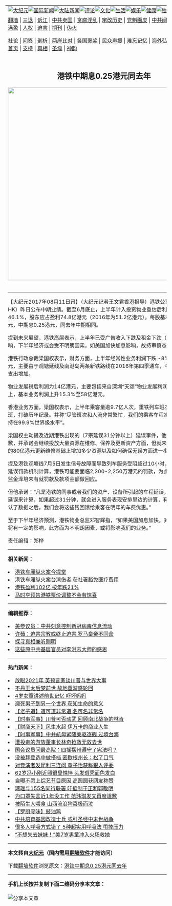 <a name="1" id="1" target="_blank"></a><span id="1"></span>
<table align=center border="0"><tr><td colspan="2" VALIGN=TOP><a href="https://github.com/qwtagg3143/djy/blob/master/gb/nsc413.md#1"><img src="https://raw.githubusercontent.com/qwtagg3143/www/master/t/djy/1.jpg" title="大纪元"></a><a href="https://github.com/qwtagg3143/djy/blob/master/gb/n24hr.md#1"><img src="https://raw.githubusercontent.com/qwtagg3143/www/master/t/djy/3.jpg" title="国际新闻"></a><a href="https://github.com/qwtagg3143/djy/blob/master/gb/nsc413.md#1"><img src="https://raw.githubusercontent.com/qwtagg3143/www/master/t/djy/4.jpg" title="大陆新闻"></a><a href="https://github.com/qwtagg3143/djy/blob/master/gb/news392.md#1"><img src="https://raw.githubusercontent.com/qwtagg3143/www/master/t/djy/5.jpg" title="评论"></a><a href="https://github.com/qwtagg3143/djy/blob/master/gb/news2007.md#1"><img src="https://raw.githubusercontent.com/qwtagg3143/www/master/t/djy/6.jpg" title="文化"></a><a href="https://github.com/qwtagg3143/djy/blob/master/gb/news2008.md#1"><img src="https://raw.githubusercontent.com/qwtagg3143/www/master/t/djy/7.jpg" title="生活"></a><a href="https://github.com/qwtagg3143/djy/blob/master/gb/ncyule.md#1"><img src="https://raw.githubusercontent.com/qwtagg3143/www/master/t/djy/8.jpg" title="娱乐"></a><a href="https://github.com/qwtagg3143/djy/blob/master/gb/nsc1002.md#1"><img src="https://raw.githubusercontent.com/qwtagg3143/www/master/t/djy/9.jpg" title="健康"><a href="https://github.com/qwtagg3143/djy/blob/master/gb/nf6092.md#1"><img src="https://raw.githubusercontent.com/qwtagg3143/www/master/t/djy/10a.jpg" title="独家"></a><a href="https://github.com/qwtagg3143/djy/blob/master/gb/nf4514.md#1"><img src="https://raw.githubusercontent.com/qwtagg3143/www/master/t/djy/12a.jpg" title="头条"></a></td></tr>
<tr><td colspan="2" VALIGN=TOP><a target="_blank" href="https://github.com/qwtagg3143/www/blob/master/README.md?zsrh#1">翻墙</a> | <a target="_blank" href="https://github.com/qwtagg3143/djy/blob/master/gb/nf5657.md#1">三退</a> | <a target="_blank" href="https://github.com/qwtagg3143/djy/blob/master/gb/nf6124.md#1">诉江</a> | <a target="_blank" href="https://github.com/qwtagg3143/djy/blob/master/gb/nf1176117.md#1">中共卖国</a> | <a target="_blank" href="https://github.com/qwtagg3143/djy/blob/master/gb/nf5773.md#1">贪腐淫乱</a> | <a target="_blank" href="https://github.com/qwtagg3143/djy/blob/master/gb/nf1176115.md#1">窜改历史</a> | <a target="_blank" href="https://github.com/qwtagg3143/djy/blob/master/gb/nf1176107.md#1">党魁画皮</a> | <a target="_blank" href="https://github.com/qwtagg3143/djy/blob/master/gb/nf1320400.md#1">中共间谍</a> | <a target="_blank" href="https://github.com/qwtagg3143/djy/blob/master/gb/nf1176114.md#1">破坏传统</a> | <a target="_blank" href="https://github.com/qwtagg3143/ntdtv/blob/master/gb/prog447_1.md#1">恶贯满盈</a> | <a target="_blank" href="https://github.com/qwtagg3143/djy/blob/master/gb/ncid278.md#1">人权</a> | <a target="_blank" href="https://github.com/qwtagg3143/djy/blob/master/gb/nf1176111.md#1">迫害</a> | <a target="_blank" href="https://gitlab.com/szzdlab/mh-qikan/blob/master/README.md#1">期刊</a> | <a target="_blank" href="https://github.com/qwtagg3143/djy/blob/master/gb/nf5562.md#1">伪火</a></p><p><a target="_blank" href="https://github.com/qwtagg3143/djy/blob/master/gb/9p.md#1">社论</a> | <a target="_blank" href="https://github.com/qwtagg3143/djy/blob/master/gb/nf4378.md#1">问答</a> | <a target="_blank" href="https://github.com/qwtagg3143/djy/blob/master/gb/nf5792.md#1">剖析</a> | <a target="_blank" href="https://github.com/qwtagg3143/djy/blob/master/gb/nf5735.md#1">两岸比对</a> | <a target="_blank" href="https://github.com/qwtagg3143/djy/blob/master/gb/nf6119.md#1">各国褒奖</a> | <a target="_blank" href="https://github.com/qwtagg3143/djy/blob/master/gb/nf6120.md#1">民众声援</a> | <a target="_blank" href="https://github.com/qwtagg3143/djy/blob/master/gb/nf1188594.md#1">难忘记忆</a> | <a target="_blank" href="https://github.com/qwtagg3143/djy/blob/master/gb/nf3180.md#1">海外弘传</a> | <a target="_blank" href="https://github.com/qwtagg3143/djy/blob/master/gb/nf5410.md#1">万人上访</a> | <a target="_blank" href="https://github.com/qwtagg3143/www/blob/master/README.md?zsrh#1">平台首页</a> | <a target="_blank" href="https://github.com/qwtagg3143/djy/blob/master/gb/nf4386.md#1">支持</a> | <a target="_blank" href="https://github.com/qwtagg3143/djy/blob/master/gb/nf4389.md#1">真相</a> | <a target="_blank" href="https://github.com/qwtagg3143/djy/blob/master/gb/nf5790.md#1">圣缘</a> | <a target="_blank" href="https://github.com/qwtagg3143/djy/blob/master/gb/nf4786.md#1">神韵</a></td></tr>
<tr><td VALIGN=TOP width="626"><h2 align=center>港铁中期息0.25港元同去年</h2>
<img width="600" src="https://i.epochtimes.com/assets/uploads/2020/12/f258f47b3d77ac2c3b447ced06a5eef5-320x200.jpg" />
<h6></h6>
<hr>
	<p>【大纪元2017年08月11日讯】（大纪元记者王文君香港报导）<ahref="https://github.com/qwtagg3143/djy/blob/master/gb/tag/%E6%B8%AF%E9%93%81.md#1">港铁</a>公司（00066-HK）昨日公布中期<ahref="https://github.com/qwtagg3143/djy/blob/master/gb/tag/%E4%B8%9A%E7%BB%A9.md#1">业绩</a>。截至6月底止，上半年计入投资物业重估后利润上升46.1%，股东应占<ahref="https://github.com/qwtagg3143/djy/blob/master/gb/tag/%E7%9B%88%E5%88%A9.md#1">盈利</a>74.8亿港元（2016年为51.2亿港元）。每股基本盈利1.27港元，中期息0.25港元，同去年中期相同。</p>
<p>提到未来展望，<ahref="https://github.com/qwtagg3143/djy/blob/master/gb/tag/%E6%B8%AF%E9%93%81.md#1">港铁</a>高层表示，上半年已受广告收入下跌及租金下跌（-2.2%）影响，下半年经济或会受不明朗因素，如美国加快加息影响，故持审慎态度。</p>
<p>港铁行政总裁梁国权表示，财务方面，上半年经常性业务利润下跌 -8% 至45亿港元，主要由于观塘延线及南港岛两条新铁路线在2016年第四季通车，令折旧及利息支出增加。</p>
<p>物业发展税后利润为14亿港元，主要包括来自深圳“天颂”物业发展利润入账。整体上，基本业务利润上升15.3%至58亿港元。</p>
<p>香港业务方面，梁国权表示，上半年乘客量逾9.7亿人次，重铁列车班次超过100万班，打破历年纪录。并称“尽管班次和人流非常繁忙，我们的乘客车程准时程度仍然维持在99.9%世界级水平”。</p>
<p>梁国权主动提及近期港铁出现的（7宗延误31分钟以上）延误事件，他多次表示道歉，并承诺会继续投放大量资源在维修、保养及更新资产方面，但就未有就去年投放的80亿港元更新维修基础上增加多少资源以及如何确保无误方面进一步解释。</p>
<p>提及港铁观塘线7月5日发生信号故障而导致列车服务受阻超过10小时，而根据服务延误罚款机制计算，港铁可能要面临2,200-2,250万港元的罚款，为此，港铁常务总监金泽培未有就罚款及款项金额做回应。</p>
<p>但他承诺：“凡是港铁的同事或者我们的资产、设备所引起的车程延误，我们以最长的延误来计算，如果超过31分钟，就会进入服务表现安排里边的计算，有经济帮我们确认了数据之后，我们会将这些钱回馈给乘客在明年的车费优惠。”</p>
<p>至于下半年经济预测，港铁物业总监邓智辉指，“如果美国加息加快，对全球的经济都将有一定的影响，此方面为不明朗因素，或将影响我们的业务。”</p>
<p>责任编辑：郑桦</p>
	
<hr>


<strong>相关新闻：</strong>
<li><a href="https://github.com/qwtagg3143/djy/blob/master/gb/17/2/13/n8804331.md#1">港铁车厢纵火案今提堂</a></li>
<li><a href="https://github.com/qwtagg3143/djy/blob/master/gb/17/2/14/n8808888.md#1">港铁车厢纵火案台湾伤者 获社署豁免医疗费用</a></li>
<li><a href="https://github.com/qwtagg3143/djy/blob/master/gb/17/3/8/n8886138.md#1">港铁盈利102亿 按年跌21%</a></li>
<li><a href="https://github.com/qwtagg3143/djy/blob/master/gb/17/3/8/n8886344.md#1">马时亨预告港铁票价调整不会有惊喜</a></li>
<hr>


<strong>编辑推荐：</strong>
<li><a href="https://github.com/onzhi266/djy/blob/master/gb/20/2/22/n11887949.md#1">美参议员：中共刻意控制新冠病毒信息流动</a></li>
<li><a href="https://github.com/tsiac2612/djy/blob/master/gb/18/3/31/n10267172.md#1" target="_blank">许茹：迫害宗教或终止迫害 罗马皇帝不同命</a></li><li><a href="https://github.com/qwtagg3143/djy/blob/master/gb/11/6/17/n3289382.md?dfh#1" target="_blank">探寻真相兼听则明</a></li><li><a href="https://github.com/tsiac2612/djy/blob/master/gb/18/11/6/n10834201.md#1" target="_blank">这些原中共基层官员对李洪志大师的感恩</a></li>
<hr>

<strong>热门新闻：</strong>
<li><a href="https://github.com/nlrebu313/djy/blob/master/gb/20/12/23/n12639978.md#1">放眼2021年 英预言家谈川普与世界大事</a></li>
<li><a href="https://github.com/nlrebu313/djy/blob/master/gb/20/12/22/n12638393.md#1">不丹王太后梦前世 故地重游感轮回</a></li>
<li><a href="https://github.com/nlrebu313/djy/blob/master/gb/20/12/23/n12639398.md#1">4岁女童讲述前世记忆 吓坏妈妈</a></li>
<li><a href="https://github.com/nlrebu313/djy/blob/master/gb/20/12/22/n12637662.md#1">濒死男子到另一个世界 获知生命的意义</a></li>
<li><a href="https://github.com/nlrebu313/djy/blob/master/gb/20/12/7/n12600854.md#1">【老子道】道可道非常道 名可名非常名</a></li>
<li><a href="https://github.com/nlrebu313/djy/blob/master/gb/20/12/24/n12643497.md#1">【时事军事】川普可否动武 回顾南北战争的林肯</a></li>
<li><a href="https://github.com/nlrebu313/djy/blob/master/gb/20/12/26/n12646520.md#1">【财商天下】风生水起 伊万卡的商业人生</a></li>
<li><a href="https://github.com/nlrebu313/djy/blob/master/gb/20/12/24/n12643422.md#1">【时事军事】中共航母紧随美驱逐舰 过境台海</a></li>
<li><a href="https://github.com/nlrebu313/djy/blob/master/gb/20/12/25/n12645030.md#1">遭投毒的游族董事长林奇抢救无效去世</a></li>
<li><a href="https://github.com/nlrebu313/djy/blob/master/gb/20/12/24/n12643737.md#1">国会议员问最高院：四摇摆州遵守了宪法吗？</a></li>
<li><a href="https://github.com/nlrebu313/djy/blob/master/gb/20/12/25/n12645214.md#1">没被拜登选中做搭档 密歇根州长：松了口气</a></li>
<li><a href="https://github.com/nlrebu313/djy/blob/master/gb/20/12/25/n12645462.md#1">对竞演者发犀利三连问 章子怡获称狠人评委</a></li>
<li><a href="https://github.com/nlrebu313/djy/blob/master/gb/20/12/25/n12643860.md#1">62岁冯小刚近照很显憔悴 头发斑秃面色发白</a></li>
<li><a href="https://github.com/nlrebu313/djy/blob/master/gb/20/12/24/n12641430.md#1">自曝不愿上综艺节目原因 高圆圆获网友称赞</a></li>
<li><a href="https://github.com/nlrebu313/djy/blob/master/gb/20/12/24/n12643526.md#1">琼瑶与155名同行联署 吁抵制于正和郭敬明</a></li>
<li><a href="https://github.com/nlrebu313/djy/blob/master/gb/20/12/25/n12644336.md#1">为口罩失言近1年没工作 范玮琪发文再度道歉</a></li>
<li><a href="https://github.com/nlrebu313/djy/blob/master/gb/20/12/25/n12644367.md#1">被陌生人喂食 山西流浪狗喜极而泣</a></li>
<li><a href="https://github.com/nlrebu313/djy/blob/master/gb/20/12/24/n12643607.md#1">【罗厨寻味】豉油鸡</a></li>
<li><a href="https://github.com/nlrebu313/djy/blob/master/gb/20/12/27/n12647393.md#1">中共培育基因改造士兵 或引圣经中末世战争</a></li>
<li><a href="https://github.com/nlrebu313/djy/blob/master/gb/20/12/26/n12646480.md#1">很多人呼吸方式错了 5种超实用呼吸法 甩掉压力</a></li>
<li><a href="https://github.com/nlrebu313/djy/blob/master/gb/20/12/27/n12647213.md#1">“不想失去妹妹！”美7岁男童冲入火场救她</a></li>
<hr>

<strong>本文转自<a href="https://www.epochtimes.com">大纪元</a>（国内需用<a href="https://github.com/qwtagg3143/www/blob/master/README.md#8">翻墙软件</a>才能访问）</strong><p>下载<a href="https://github.com/qwtagg3143/www/blob/master/README.md#8">翻墙软件</a>浏览原文：<a href="https://www.epochtimes.com/gb/17/8/11/n9517976.htm">港铁中期息0.25港元同去年</a></p><hr>

<strong>手机上长按并复制下面二维码分享本文章：</strong><br><br><img src="https://chart.apis.google.com/chart?cht=qr&chs=240x240&choe=UTF-8&chld=M|2&chl=https://github.com/qwtagg3143/djy/blob/master/gb/17/8/11/n9517976.md%231" title="分享本文章"></td><td VALIGN=TOP><a href="https://github.com/qwtagg3143/djy/blob/master/gb/16/1/21/n4622075.md?dfh#1" target="_blank"><img src="https://raw.githubusercontent.com/qwtagg3143/djy/master/gb/300/wei-f1.jpg" title="中共的伪火骗局"  alt="中共的伪火骗局"></a><br><a href="https://github.com/qwtagg3143/www/blob/master/README.md?dfh#9" target="_blank"><img src="https://raw.githubusercontent.com/qwtagg3143/djy/master/gb/300/yong-h.jpg" title="永恒的见证"  alt="永恒的见证"></a><br><a href="https://github.com/qwtagg3143/djy/blob/master/gb/13/9/29/n3974789.md?dfh#1" target="_blank"><img src="https://raw.githubusercontent.com/qwtagg3143/djy/master/gb/300/shang-lnz.jpg" title="善良女子被中共投男牢"  alt="善良女子被中共投男牢"></a><br><a href="https://github.com/qwtagg3143/djy/blob/master/gb/16/3/16/n4663449.md?dfh#1" target="_blank"><img src="https://raw.githubusercontent.com/qwtagg3143/djy/master/gb/300/huo-z3.jpg" title="警卫目击活摘器官"  alt="警卫目击活摘器官"></a><br><a href="https://github.com/qwtagg3143/djy/blob/master/gb/16/8/7/n8177641.md?dfh#1" target="_blank"><img src="https://raw.githubusercontent.com/qwtagg3143/djy/master/gb/300/huo-z4.jpg" title="证人描述活摘恐怖"  alt="证人描述活摘恐怖"></a><br><a href="https://github.com/qwtagg3143/djy/blob/master/gb/10/4/19/n2881569.md?dfh#1" target="_blank"><img src="https://raw.githubusercontent.com/qwtagg3143/djy/master/gb/300/huo-z1.jpg" title="揭开活摘器官黑幕"  alt="揭开活摘器官黑幕"></a><br><a href="https://github.com/qwtagg3143/djy/blob/master/gb/10/11/7/n3077476.md?dfh#1" target="_blank"><img src="https://raw.githubusercontent.com/qwtagg3143/djy/master/gb/300/ma-ks.jpg" title="马克思的成魔之路"  alt="马克思的成魔之路"></a><br><a href="https://github.com/qwtagg3143/djy/blob/master/gb/14/6/9/n4173977.md?dfh#1" target="_blank"><img src="https://raw.githubusercontent.com/qwtagg3143/djy/master/gb/300/chang-zs.jpg" title="藏字石 蕴天机"  alt="藏字石 蕴天机"></a><br><a href="https://github.com/qwtagg3143/djy/blob/master/gb/18/5/10/n10381511.md?dfh#1" target="_blank"><img src="https://raw.githubusercontent.com/qwtagg3143/djy/master/gb/300/st1.jpg" title="关注3亿人三退"  alt="关注3亿人三退"></a><br><a href="https://github.com/qwtagg3143/djy/blob/master/gb/18/3/21/n10237682.md?dfh#1" target="_blank"><img src="https://raw.githubusercontent.com/qwtagg3143/djy/master/gb/300/jie-t.jpg" title="解体中共复兴中华"  alt="解体中共复兴中华"></a><br><a href="https://github.com/qwtagg3143/djy/blob/master/gb/9/2/9/n2422991.md?dfh#1" target="_blank"><img src="https://raw.githubusercontent.com/qwtagg3143/djy/master/gb/300/gao-zs.jpg" title="中共迫害良心律师"  alt="中共迫害良心律师"></a><br><a href="https://github.com/qwtagg3143/djy/blob/master/gb/18/12/9/n10900044.md?dfh#1" target="_blank"><img src="https://raw.githubusercontent.com/qwtagg3143/djy/master/gb/300/sj1.jpg" title="303万人举报江泽民"  alt="303万人举报江泽民"></a><br><a href="https://github.com/qwtagg3143/djy/blob/master/gb/18/8/28/n10672014.md?dfh#1" target="_blank"><img src="https://raw.githubusercontent.com/qwtagg3143/djy/master/gb/300/sj2.jpg" title="这些官员为何起诉江泽民"  alt="这些官员为何起诉江泽民"></a><br><a href="https://github.com/qwtagg3143/djy/blob/master/gb/8/12/18/n2367165.md?dfh#1" target="_blank"><img src="https://raw.githubusercontent.com/qwtagg3143/djy/master/gb/300/liangan.jpg" title="海峡两岸的强烈对比"  alt="海峡两岸的强烈对比"></a><br><a href="https://github.com/qwtagg3143/djy/blob/master/gb/15/12/10/n4593139.md?dfh#1" target="_blank"><img src="https://raw.githubusercontent.com/qwtagg3143/djy/master/gb/300/jia-ndzl.jpg" title="加拿大总理的贺信"  alt="加拿大总理的贺信"></a><br><a href="https://github.com/qwtagg3143/djy/blob/master/gb/11/6/17/n3289382.md?dfh#1" target="_blank"><img src="https://raw.githubusercontent.com/qwtagg3143/djy/master/gb/300/xiao-wd.jpg" title="探寻真相兼听则明"  alt="探寻真相兼听则明"></a><br><a href="https://github.com/qwtagg3143/djy/blob/master/gb/18/10/27/n10812623.md?dfh#1" target="_blank"><img src="https://raw.githubusercontent.com/qwtagg3143/djy/master/gb/300/yindu.jpg" title="印度媒体报道东方"  alt="印度媒体报道东方"></a><br><a href="https://github.com/qwtagg3143/djy/blob/master/gb/18/6/9/n10469652.md?dfh#1" target="_blank"><img src="https://raw.githubusercontent.com/qwtagg3143/djy/master/gb/300/xie-j.jpg" title="不一样的海外校园"  alt="不一样的海外校园"></a><br><a href="https://github.com/qwtagg3143/djy/blob/master/gb/7/4/5/n1669415.md?dfh#1" target="_blank"><img src="https://raw.githubusercontent.com/qwtagg3143/djy/master/gb/300/li-up.jpg" title="从大师到徒弟的传奇"  alt="从大师到徒弟的传奇"></a><br><a href="https://github.com/qwtagg3143/djy/blob/master/gb/17/5/26/n9191512.md?dfh#1" target="_blank"><img src="https://raw.githubusercontent.com/qwtagg3143/djy/master/gb/300/zfl2.jpg" title="亿万人与东方一本奇书"  alt="亿万人与东方一本奇书"></a><br><a href="https://github.com/qwtagg3143/djy/blob/master/gb/13/11/27/n4020290.md?dfh#1" target="_blank"><img src="https://raw.githubusercontent.com/qwtagg3143/djy/master/gb/300/zhen-h.jpg" title="大陆见不到的震撼场面"  alt="大陆见不到的震撼场面"></a><br><a href="https://github.com/qwtagg3143/djy/blob/master/gb/15/7/17/n4482910.md?dfh#1" target="_blank"><img src="https://raw.githubusercontent.com/qwtagg3143/djy/master/gb/300/dalu-sk.jpg" title="人心向善 大陆当初盛况"  alt="人心向善 大陆当初盛况"></a><br><a href="https://github.com/qwtagg3143/djy/blob/master/gb/19/1/5/n10955468.md?dfh#1" target="_blank"><img src="https://raw.githubusercontent.com/qwtagg3143/djy/master/gb/300/zfl1.jpg" title="追寻真理 这书讲什么"  alt="追寻真理 这书讲什么"></a><br><a href="https://github.com/qwtagg3143/www/blob/master/README.md?dfh#1" target="_blank"><img src="https://raw.githubusercontent.com/qwtagg3143/djy/master/gb/300/fq1.jpg" title="下载免费翻墙软件"  alt="下载免费翻墙软件"></a><br></td></tr></table>

